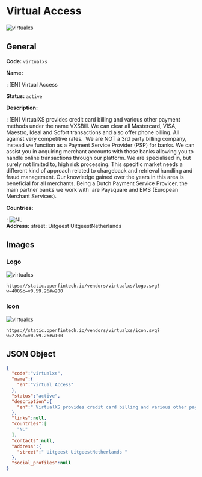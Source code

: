 
# Virtual Access 
![virtualxs](https://static.openfintech.io/vendors/virtualxs/logo.svg?w=400&c=v0.59.26#w200)  

## General 
 
**Code:** `virtualxs` 
 
**Name:** 
 
:	[EN] Virtual Access 
 
**Status:** `active` 
 
**Description:** 
 
: [EN]  VirtualXS provides credit card billing and various other payment methods under the name VXSBill. We can clear all Mastercard, VISA, Maestro, Ideal and Sofort transactions and also offer phone billing. All against very competitive rates.  We are NOT a 3rd party billing company, instead we function as a Payment Service Provider (PSP) for banks. We can assist you in acquiring merchant accounts with those banks allowing you to handle online transactions through our platform. We are specialised in, but surely not limited to, high risk processing. This specific market needs a different kind of approach related to chargeback and retrieval handling and fraud management. Our knowledge gained over the years in this area is beneficial for all merchants. Being a Dutch Payment Service Provicer, the main partner banks we work with  are Paysquare and EMS (European Merchant Services).   
 
 
**Countries:** 
 
:	![NL](https://cdnjs.cloudflare.com/ajax/libs/flag-icon-css/3.3.0/flags/4x3/nl.svg#w24)  
**Address:** 
street:  Uitgeest UitgeestNetherlands  

## Images 

### Logo 
 
![virtualxs](https://static.openfintech.io/vendors/virtualxs/logo.svg?w=400&c=v0.59.26#w200)  

```
https://static.openfintech.io/vendors/virtualxs/logo.svg?w=400&c=v0.59.26#w200
```  

### Icon 
 
![virtualxs](https://static.openfintech.io/vendors/virtualxs/icon.svg?w=278&c=v0.59.26#w100)  

```
https://static.openfintech.io/vendors/virtualxs/icon.svg?w=278&c=v0.59.26#w100
```  

## JSON Object 

```json
{
  "code":"virtualxs",
  "name":{
    "en":"Virtual Access"
  },
  "status":"active",
  "description":{
    "en":" VirtualXS provides credit card billing and various other payment methods under the name VXSBill. We can clear all Mastercard, VISA, Maestro, Ideal and Sofort transactions and also offer phone billing. All against very competitive rates.\u00a0 We are NOT a 3rd party billing company, instead we function as a Payment Service Provider (PSP) for banks. We can assist you in acquiring merchant accounts with those banks allowing you to handle online transactions through our platform. We are specialised in, but surely not limited to, high risk processing. This specific market needs a different kind of approach related to chargeback and retrieval handling and fraud management. Our knowledge gained over the years in this area is beneficial for all merchants. Being a Dutch Payment Service Provicer, the main partner banks we work with \u00a0are\u00a0Paysquare\u00a0and\u00a0EMS\u00a0(European Merchant Services).\u00a0 "
  },
  "links":null,
  "countries":[
    "NL"
  ],
  "contacts":null,
  "address":{
    "street":" Uitgeest UitgeestNetherlands "
  },
  "social_profiles":null
}
```  
